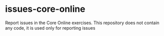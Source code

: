# issues-core-online
Report issues in the Core Online exercises. This repository does not contain any code, it is used only for reporting issues 
